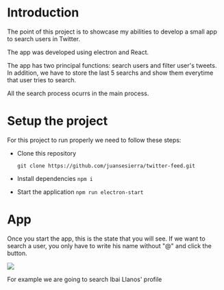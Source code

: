 # Introduction
The point of this project is to showcase my abilities to develop a small app to search users in Twitter.

The app was developed using  electron and React.

The app has two principal functions: search users and filter user's tweets. In addition, we have to store the last 5 searchs and show them everytime that user tries to search.

All the search process ocurrs in the main process.

# Setup the project

For this project to run properly we need to follow these steps:
* Clone this repository

    `git clone https://github.com/juansesierra/twitter-feed.git`
* Install dependencies `npm i`
* Start the application `npm run electron-start`

# App
Once you start the app, this is the state that you will see.
If we want to search a user, you only have to write his name without "@" and click the button.

![](https://i.imgur.com/c2wa38b.png)

For example we are going to search Ibai Llanos' profile

